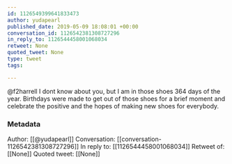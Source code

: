 ```yaml
---
id: 1126549399641833473
author: yudapearl
published_date: 2019-05-09 18:08:01 +00:00
conversation_id: 1126542381308727296
in_reply_to: 1126544458001068034
retweet: None
quoted_tweet: None
type: tweet
tags:

---
```


@f2harrell I dont know about you, but I am in those shoes 364 days of the year. Birthdays were made to get out of those shoes for a brief moment and celebrate the positive and the hopes of making new shoes for everybody.

### Metadata

Author: [[@yudapearl]]
Conversation: [[conversation-1126542381308727296]]
In reply to: [[1126544458001068034]]
Retweet of: [[None]]
Quoted tweet: [[None]]
